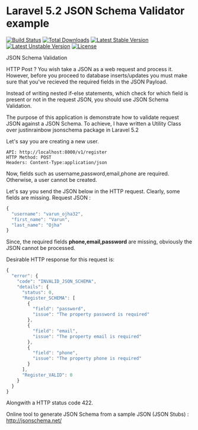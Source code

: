 # Laravel 5.2 JSON Schema Validator example

[![Build Status](https://travis-ci.org/laravel/framework.svg)](https://travis-ci.org/laravel/framework)
[![Total Downloads](https://poser.pugx.org/laravel/framework/d/total.svg)](https://packagist.org/packages/laravel/framework)
[![Latest Stable Version](https://poser.pugx.org/laravel/framework/v/stable.svg)](https://packagist.org/packages/laravel/framework)
[![Latest Unstable Version](https://poser.pugx.org/laravel/framework/v/unstable.svg)](https://packagist.org/packages/laravel/framework)
[![License](https://poser.pugx.org/laravel/framework/license.svg)](https://packagist.org/packages/laravel/framework)

JSON Schema Validation

HTTP Post ? You wish take a JSON as a web request and process it.
However, before you proceed to database inserts/updates you must make sure that you've recieved the required fields in the JSON Payload. 

Instead of writing nested if-else statements, which check for which field is present or not in the request JSON, you should use JSON Schema Validation.

The purpose of this application is demonstrate how to validate request JSON against a JSON Schema. To achieve, I have written a Utility Class over justinrainbow jsonschema package in Laravel 5.2

Let's say you are creating a new user.

```
API: http://localhost:8000/v1/register
HTTP Method: POST
Headers: Content-Type:application/json
```

Now, fields such as username,password,email,phone are required. Otherwise, a user cannot be created. 

Let's say you send the JSON below in the HTTP request. Clearly, some fields are missing.
Request JSON :
```javascript
{
  "username": "varun_ojha32",
  "first_name": "Varun",
  "last_name": "Ojha"
}
```

Since, the required fields **phone,email,password** are missing, obviously the JSON cannot be processed.

Desirable HTTP response for this request is:

```javascript
{
  "error": {
    "code": "INVALID_JSON_SCHEMA",
    "details": {
      "status": 0,
      "Register_SCHEMA": [
        {
          "field": "password",
          "issue": "The property password is required"
        },
        {
          "field": "email",
          "issue": "The property email is required"
        },
        {
          "field": "phone",
          "issue": "The property phone is required"
        }
      ],
      "Register_VALID": 0
    }
  }
}
```

Alongwith a HTTP status code 422. 


Online tool to generate JSON Schema from a sample JSON (JSON Stubs) : http://jsonschema.net/
